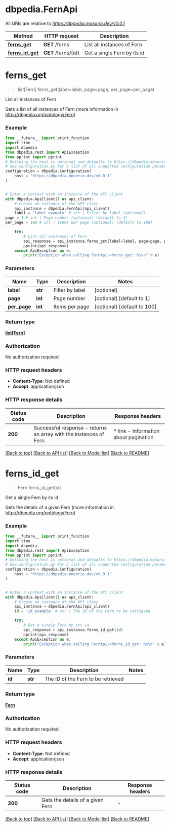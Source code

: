 # dbpedia.FernApi

All URIs are relative to *https://dbpedia.mosorio.dev/v0.0.1*

Method | HTTP request | Description
------------- | ------------- | -------------
[**ferns_get**](FernApi.md#ferns_get) | **GET** /ferns | List all instances of Fern
[**ferns_id_get**](FernApi.md#ferns_id_get) | **GET** /ferns/{id} | Get a single Fern by its id


# **ferns_get**
> list[Fern] ferns_get(label=label, page=page, per_page=per_page)

List all instances of Fern

Gets a list of all instances of Fern (more information in http://dbpedia.org/ontology/Fern)

### Example

```python
from __future__ import print_function
import time
import dbpedia
from dbpedia.rest import ApiException
from pprint import pprint
# Defining the host is optional and defaults to https://dbpedia.mosorio.dev/v0.0.1
# See configuration.py for a list of all supported configuration parameters.
configuration = dbpedia.Configuration(
    host = "https://dbpedia.mosorio.dev/v0.0.1"
)


# Enter a context with an instance of the API client
with dbpedia.ApiClient() as api_client:
    # Create an instance of the API class
    api_instance = dbpedia.FernApi(api_client)
    label = 'label_example' # str | Filter by label (optional)
page = 1 # int | Page number (optional) (default to 1)
per_page = 100 # int | Items per page (optional) (default to 100)

    try:
        # List all instances of Fern
        api_response = api_instance.ferns_get(label=label, page=page, per_page=per_page)
        pprint(api_response)
    except ApiException as e:
        print("Exception when calling FernApi->ferns_get: %s\n" % e)
```

### Parameters

Name | Type | Description  | Notes
------------- | ------------- | ------------- | -------------
 **label** | **str**| Filter by label | [optional] 
 **page** | **int**| Page number | [optional] [default to 1]
 **per_page** | **int**| Items per page | [optional] [default to 100]

### Return type

[**list[Fern]**](Fern.md)

### Authorization

No authorization required

### HTTP request headers

 - **Content-Type**: Not defined
 - **Accept**: application/json

### HTTP response details
| Status code | Description | Response headers |
|-------------|-------------|------------------|
**200** | Successful response - returns an array with the instances of Fern. |  * link - Information about pagination <br>  |

[[Back to top]](#) [[Back to API list]](../README.md#documentation-for-api-endpoints) [[Back to Model list]](../README.md#documentation-for-models) [[Back to README]](../README.md)

# **ferns_id_get**
> Fern ferns_id_get(id)

Get a single Fern by its id

Gets the details of a given Fern (more information in http://dbpedia.org/ontology/Fern)

### Example

```python
from __future__ import print_function
import time
import dbpedia
from dbpedia.rest import ApiException
from pprint import pprint
# Defining the host is optional and defaults to https://dbpedia.mosorio.dev/v0.0.1
# See configuration.py for a list of all supported configuration parameters.
configuration = dbpedia.Configuration(
    host = "https://dbpedia.mosorio.dev/v0.0.1"
)


# Enter a context with an instance of the API client
with dbpedia.ApiClient() as api_client:
    # Create an instance of the API class
    api_instance = dbpedia.FernApi(api_client)
    id = 'id_example' # str | The ID of the Fern to be retrieved

    try:
        # Get a single Fern by its id
        api_response = api_instance.ferns_id_get(id)
        pprint(api_response)
    except ApiException as e:
        print("Exception when calling FernApi->ferns_id_get: %s\n" % e)
```

### Parameters

Name | Type | Description  | Notes
------------- | ------------- | ------------- | -------------
 **id** | **str**| The ID of the Fern to be retrieved | 

### Return type

[**Fern**](Fern.md)

### Authorization

No authorization required

### HTTP request headers

 - **Content-Type**: Not defined
 - **Accept**: application/json

### HTTP response details
| Status code | Description | Response headers |
|-------------|-------------|------------------|
**200** | Gets the details of a given Fern |  -  |

[[Back to top]](#) [[Back to API list]](../README.md#documentation-for-api-endpoints) [[Back to Model list]](../README.md#documentation-for-models) [[Back to README]](../README.md)

